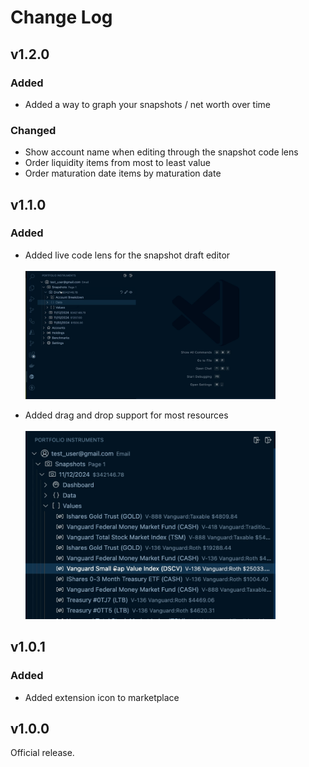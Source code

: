 # Change Log

## v1.2.0
### Added
* Added a way to graph your snapshots / net worth over time

### Changed
* Show account name when editing through the snapshot code lens
* Order liquidity items from most to least value
* Order maturation date items by maturation date

## v1.1.0
### Added
* Added live code lens for the snapshot draft editor
    </br></br>
    <img src="resources/v1.1.0/code_lens.gif" width="400" />

* Added drag and drop support for most resources
    </br></br>
    <img src="resources/v1.1.0/drag_and_drop.gif" width="400" />

## v1.0.1
### Added
* Added extension icon to marketplace

## v1.0.0
Official release.